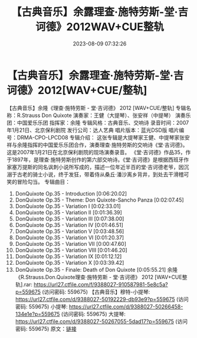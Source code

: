 ﻿---
title: 【古典音乐】余露理查·施特劳斯-堂·吉诃德》2012WAV+CUE整轨
date: 2023-08-09 07:32:26
categories: 古典音乐、新世纪、纯音雅乐
tags: 纯音雅乐
---
# 【古典音乐】余露理查·施特劳斯-堂·吉诃德》2012[WAV+CUE/整轨]

【古典音乐】余隆《理查·施特劳斯 - 堂·吉诃德》 2012
[WAV+CUE/整轨]
专辑名称：R.Strauss Don Quixote
演奏家：王健（大提琴）、张安祥（中提琴）
演奏乐团：中国爱乐乐团
指挥家：余隆
专辑风格：古典音乐、交响诗
录音时间：2007年1月21日、北京保利剧院
发行公司：达人艺典
唱片版本：蓝光DSD版
唱片编号：DRMA-CPO-LPCD08
专辑介绍：
这张专辑是大提琴家王健、中提琴家张安祥与余隆指挥的中国爱乐乐团合作，演奏理查·施特劳斯的交响诗《堂·吉诃德》。这是2007年1月21日在北京保利剧院的现场演奏录音。
《堂·吉诃德》作品35，作于1897年，是理查·施特劳斯创作的第六部交响诗。《堂·吉诃德》是根据西班牙作家塞万提斯的同名讽刺小说所写成的，描述一位年近半百的堂·吉诃德老爷，因沉溺于古老的骑士小说，终于发狂，带着侍从桑丘·潘沙离乡背井，到处去干滑稽可笑的冒险勾当。
专辑曲目：
01. DonQuixote Op.35 - Introduction [0:06:20.02]
02. DonQuixote Op.35 - Theme: Don Quixote-Sancho Panza
[0:02:07.45]
03. DonQuixote Op.35 - Variation I [0:02:33.01]
04. DonQuixote Op.35 - Variation II [0:01:36.39]
05. DonQuixote Op.35 - Variation III [0:07:38.00]
06. DonQuixote Op.35 - Variation IV [0:01:46.51]
07. DonQuixote Op.35 - Variation V [0:03:48.56]
08. DonQuixote Op.35 - Variation VI [0:01:20.37]
09. DonQuixote Op.35 - Variation VII [0:00:47.60]
10. DonQuixote Op.35 - Variation VIII [0:01:46.20]
11. DonQuixote Op.35 - Variation IX [0:01:12.12]
12. DonQuixote Op.35 - Variation X [0:03:39.42]
13. DonQuixote Op.35 - Finale: Death of Don Quixote
[0:05:55.21]
余隆《R.Strauss.Don.Quixote理查·施特劳斯 - 堂·吉诃德》 2012 [WAV+CUE整轨].rar:
https://url27.ctfile.com/f/9388027-910587981-5e8c5a?p=559675
(访问密码: 559675)
【古典音乐】穆特-小提琴: https://url27.ctfile.com/d/9388027-50192229-db93e9?p=559675
(访问密码: 559675)
小提琴: https://url27.ctfile.com/d/9388027-50266458-134e1e?p=559675
(访问密码: 559675)
大提琴: https://url27.ctfile.com/d/9388027-50267055-5dad17?p=559675
(访问密码: 559675)
原文：[链接](https://blog.sina.com.cn/s/blog_1647c7e760103130e.html)
